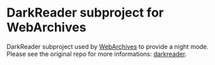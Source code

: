 # DarkReader subproject for WebArchives

DarkReader subproject used by [WebArchives][1] to provide a night mode. Please
see the original repo for more informations: [darkreader][2].

<!-- links -->

[1]: https://github.com/birros/web-archives
[2]: https://github.com/darkreader/darkreader
